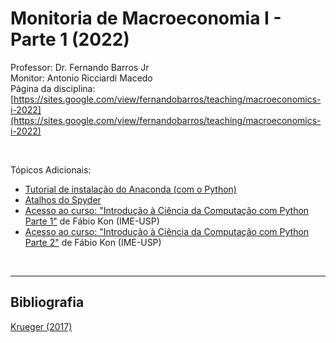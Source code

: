 # Monitoria de Macroeconomia I - Parte 1 (2022)
Professor: Dr. Fernando Barros Jr
<br>
Monitor: Antonio Ricciardi Macedo
<br>
Página da disciplina: [https://sites.google.com/view/fernandobarros/teaching/macroeconomics-i-2022](https://sites.google.com/view/fernandobarros/teaching/macroeconomics-i-2022)

<br>

Tópicos Adicionais:
<br>
- [Tutorial de instalação do Anaconda (com o Python)](https://www.gades-solutions.com.br/wp-content/uploads/2020/04/Tutorial-Instalac%CC%A7a%CC%83o-Python.pdf)
- [Atalhos do Spyder](http://e-callisto.org/cospar2018/SpyderKeyboardShortcutsEditor.pdf)
- [Acesso ao curso: "Introdução à Ciência da Computação com Python Parte 1"](https://www.coursera.org/learn/ciencia-computacao-python-conceitos) de Fábio Kon (IME-USP)
- [Acesso ao curso: "Introdução à Ciência da Computação com Python Parte 2"](https://www.coursera.org/learn/ciencia-computacao-python-conceitos-2?) de Fábio Kon (IME-USP)

<br>

---

## Bibliografia

[Krueger (2017)](https://github.com/antoniormacedo/Macroeconomia-I/blob/c4584ea0737830e47de5aba3439c3492a8fc4db2/Krueger%20(2017).pdf)
